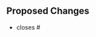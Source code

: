 <!-----------------------------------------------
Please CREATE THIS NEW PULL REQUEST after reading the guidelines given here: https://github.com/WalkingPal/walking-pal-web/blob/dev/.docs/CONTRIBUTING.md#pull-request-review-criteria

🛑🛑 This PR wont be reviewed until your PR meets the *PR review criterias* given in the link above
------------------------------------------------>

## Proposed Changes
<!-- Write your PR description in the space below. Explain what changes you have Proposed in detail. -->



- closes #
<!-----------------------------------------------
Link this PR to your issues by writing:
fixes #issue_id
      OR
closes #issue_id
------------------------------------------------>

<!-----------------------------------------------
Need help with your PR? Want to discuss something with us? Join the **WalkingPal** Discord community:- https://discord.gg/Et3aQTsW6a !
------------------------------------------------>
